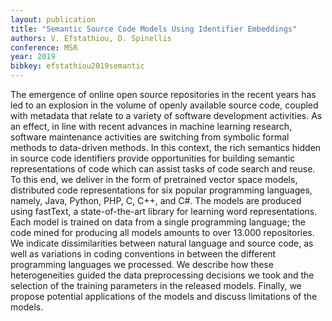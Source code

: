 ```yaml
---
layout: publication
title: "Semantic Source Code Models Using Identifier Embeddings"
authors: V. Efstathiou, D. Spinellis
conference: MSR
year: 2019
bibkey: efstathiou2019semantic
---
```

The emergence of online open source repositories in the recent years has led to an explosion in the volume of openly available source code, coupled with metadata that relate to a variety of software development activities. As an effect, in line with recent advances in machine learning research, software maintenance activities are switching from symbolic formal methods to data-driven methods. In this context, the rich semantics hidden in source code identifiers provide opportunities for building semantic representations of code which can assist tasks of code search and reuse. To this end, we deliver in the form of pretrained vector space models, distributed code representations for six popular programming languages, namely, Java, Python, PHP, C, C++, and C#. The models are produced using fastText, a state-of-the-art library for learning word representations. Each model is trained on data from a single programming language; the code mined for producing all models amounts to over 13.000 repositories. We indicate dissimilarities between natural language and source code, as well as variations in coding conventions in between the different programming languages we processed. We describe how these heterogeneities guided the data preprocessing decisions we took and the selection of the training parameters in the released models. Finally, we propose potential applications of the models and discuss limitations of the models. 
